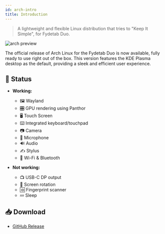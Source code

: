 ```yaml
---
id: arch-intro
title: Introduction
---
```



>A lightweight and flexible Linux distribution that tries to "Keep It Simple", for Fydetab Duo.

![arch preview](/img/arch_preview.jpeg)

The official release of Arch Linux for the Fydetab Duo is now available, fully ready to use right out of the box. This version features the KDE Plasma desktop as the default, providing a sleek and efficient user experience.

## 🔄 Status

- **Working:**
  - 🖼️ Wayland 
  - 🎛️ GPU rendering using Panthor
  - 🖥️ Touch Screen
  - ⌨️ Integrated keyboard/touchpad
  - 📷 Camera
  - 🎤 Microphone
  - 🔊 Audio
  - ✍️ Stylus
  - 📶 Wi-Fi & Bluetooth

- **Not working:**
  - 📺 USB-C DP output
  - 🔄 Screen rotation
  - 🆔 Fingerprint scanner
  - 💤 Sleep 

## 📥 Download 

- [GitHub Release](https://github.com/Linux-for-Fydetab-Duo/images/releases)

